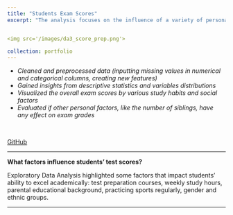 ```yaml
---
title: "Students Exam Scores"
excerpt: "The analysis focuses on the influence of a variety of personal, socio-economic, and cultural factors on students’ academic performance.<br/>"


<img src='/images/da3_score_prep.png'>

collection: portfolio
---
```



- *Cleaned and preprocessed data (inputting missing values in numerical and categorical columns, creating new features)*
- *Gained insights from descriptive statistics and variables distributions* 
- *Visualized the overall exam scores by various study habits and social factors* 
- *Evaluated if other personal factors, like the number of siblings, have any effect on exam grades*
<br/>

[GitHub](https://github.com/ciDSproj/students_scores)



---
**What factors influence students’ test scores?**

 
 
Exploratory Data Analysis highlighted some factors that impact students’ ability to excel academically: test preparation courses, weekly study hours, parental educational background, practicing sports regularly, gender and ethnic groups.


---


